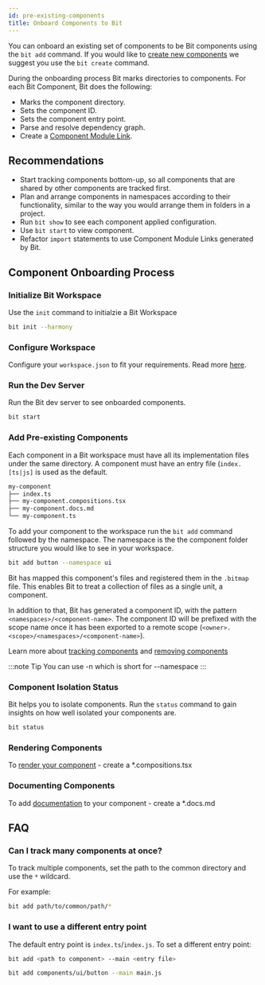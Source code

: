 ```yaml
---
id: pre-existing-components
title: Onboard Components to Bit
---
```


You can onboard an existing set of components to be Bit components using the `bit add` command. If you would like to [create new components](/getting-started/creating-components) we suggest you use the `bit create` command.

During the onboarding process Bit marks directories to components. For each Bit Component, Bit does the following:

- Marks the component directory.
- Sets the component ID.
- Sets the component entry point.
- Parse and resolve dependency graph.
- Create a [Component Module Link](/essentials/workspace#component-module-links).

## Recommendations

- Start tracking components bottom-up, so all components that are shared by other components are tracked first.
- Plan and arrange components in namespaces according to their functionality, similar to the way you would arrange them in folders in a project.
- Run `bit show` to see each component applied configuration.
- Use `bit start` to view component.
- Refactor `import` statements to use Component Module Links generated by Bit.

## Component Onboarding Process

### Initialize Bit Workspace

Use the `init` command to initialzie a Bit Workspace

```sh
bit init --harmony
```

### Configure Workspace

Configure your `workspace.json` to fit your requirements. Read more [here](/building-with-bit/manage-workspace).

### Run the Dev Server

Run the Bit dev server to see onboarded components.

```sh
bit start
```

### Add Pre-existing Components

Each component in a Bit workspace must have all its implementation files under the same directory. A component must have an entry file (`index.[ts|js]` is used as the default.

```bash
my-component
├── index.ts
├── my-component.compositions.tsx
├── my-component.docs.md
└── my-component.ts
```

To add your component to the workspace run the `bit add` command followed by the namespace. The namespace is the the component folder structure you would like to see in your workspace.

```bash
bit add button --namespace ui
```

Bit has mapped this component's files and registered them in the `.bitmap` file. This enables Bit to treat a collection of files as a single unit, a component.

In addition to that, Bit has generated a component ID, with the pattern `<namespaces>/<component-name>`. The component ID will be prefixed with the scope name once it has been exported to a remote scope (`<owner>.<scope>/<namespaces>/<component-name>`).

Learn more about [tracking components](/building-with-bit/tracking-components) and [removing components](building-with-bit/removing-components)

:::note Tip
You can use -n which is short for --namespace
:::

### Component Isolation Status

Bit helps you to isolate components. Run the `status` command to gain insights on how well isolated your components are.

```sh
bit status
```

### Rendering Components

To [render your component](/building-with-bit/component-compositions) - create a \*.compositions.tsx

### Documenting Components

To add [documentation](/building-with-bit/documenting-components) to your component - create a \*.docs.md

## FAQ

### Can I track many components at once?

To track multiple components, set the path to the common directory and use the `*` wildcard.

For example:

```bash
bit add path/to/common/path/*
```

### I want to use a different entry point

The default entry point is `index.ts`/`index.js`. To set a different entry point:

```bash
bit add <path to component> --main <entry file>
```

```bash title="Set main.js as entry point"
bit add components/ui/button --main main.js
```
